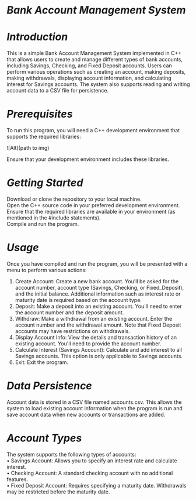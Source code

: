 # ***Bank Account Management System***
# ***Introduction***
This is a simple Bank Account Management System implemented in C++ that allows users to create and manage different types of bank 
accounts, including Savings, Checking, and Fixed Deposit accounts. Users can perform various operations such as creating an account, 
making deposits, making withdrawals, displaying account information, and calculating interest for Savings accounts. The system also 
supports reading and writing account data to a CSV file for persistence.


# ***Prerequisites***


To run this program, you will need a C++ development environment that supports the required libraries:

![Alt](path to img)

Ensure that your development environment includes these libraries.


# ***Getting Started***

Download or clone the repository to your local machine.<br>
Open the C++ source code in your preferred development environment.<br>
Ensure that the required libraries are available in your environment (as mentioned in the #include statements).<br>
Compile and run the program.

# ***Usage***


Once you have compiled and run the program, you will be presented with a menu to perform various actions:
1.	Create Account: Create a new bank account. You'll be asked for the account number, account type (Savings, Checking, or Fixed_Deposit), and the initial balance. Additional information such as interest rate or maturity date is required based on the account type.
2.	Deposit: Make a deposit into an existing account. You'll need to enter the account number and the deposit amount.
3.	Withdraw: Make a withdrawal from an existing account. Enter the account number and the withdrawal amount. Note that Fixed Deposit accounts may have restrictions on withdrawals.
4.	Display Account Info: View the details and transaction history of an existing account. You'll need to provide the account number.
5.	Calculate Interest (Savings Account): Calculate and add interest to all Savings accounts. This option is only applicable to Savings accounts.
6.	Exit: Exit the program.



# ***Data Persistence***

Account data is stored in a CSV file named accounts.csv. This allows the system to load existing account information when the program is run and save account data when new accounts or transactions are added.

# ***Account Types***

The system supports the following types of accounts:<br>
•	Savings Account: Allows you to specify an interest rate and calculate interest.<br>
•	Checking Account: A standard checking account with no additional features.<br>
•	Fixed Deposit Account: Requires specifying a maturity date. Withdrawals may be restricted before the maturity date.
